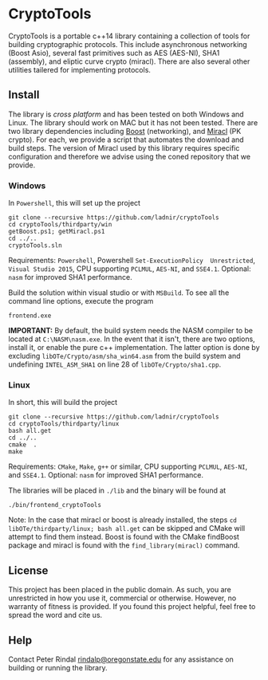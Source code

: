 # CryptoTools 

CryptoTools is a portable c++14 library containing a collection of tools for building cryptographic protocols. This include asynchronous networking (Boost Asio), several fast primitives such as AES (AES-NI), SHA1 (assembly), and eliptic curve crypto (miracl). There are also several other utilities tailered for implementing protocols.


  

 
## Install
 
The library is *cross platform* and has been tested on both Windows and Linux. The library should work on MAC but it has not been tested. There are two library dependencies including [Boost](http://www.boost.org/) (networking), and [Miracl](https://www.miracl.com/index) (PK crypto). For each, we provide a script that automates the download and build steps. The version of Miracl used by this library requires specific configuration and therefore we advise using the coned repository that we provide.
 
### Windows

In `Powershell`, this will set up the project 

```
git clone --recursive https://github.com/ladnir/cryptoTools
cd cryptoTools/thirdparty/win
getBoost.ps1; getMiracl.ps1
cd ../..
cryptoTools.sln
```

Requirements: `Powershell`, Powershell `Set-ExecutionPolicy  Unrestricted`, `Visual Studio 2015`, CPU supporting `PCLMUL`, `AES-NI`, and `SSE4.1`.
Optional: `nasm` for improved SHA1 performance. 
 
Build the solution within visual studio or with `MSBuild`. To see all the command line options, execute the program 

`frontend.exe` 
  


<b>IMPORTANT:</b> By default, the build system needs the NASM compiler to be located at `C:\NASM\nasm.exe`. In the event that it isn't, there are two options, install it, or enable the pure c++ implementation. The latter option is done by excluding `libOTe/Crypto/asm/sha_win64.asm` from the build system and undefining  `INTEL_ASM_SHA1` on line 28 of `libOTe/Crypto/sha1.cpp`.


 
 
### Linux
 
 In short, this will build the project

```
git clone --recursive https://github.com/ladnir/cryptoTools
cd cryptoTools/thirdparty/linux
bash all.get
cd ../..
cmake  .
make
```

Requirements: `CMake`, `Make`, `g++` or similar, CPU supporting `PCLMUL`, `AES-NI`, and `SSE4.1`. Optional: `nasm` for improved SHA1 performance.

The libraries will be placed in `./lib` and the binary will be found at
 
`./bin/frontend_cryptoTools`

Note: In the case that miracl or boost is already installed, the steps  `cd libOTe/thirdparty/linux; bash all.get` can be skipped and CMake will attempt to find them instead. Boost is found with the CMake findBoost package and miracl is found with the `find_library(miracl)` command.
 

 ## License
 
This project has been placed in the public domain. As such, you are unrestricted in how you use it, commercial or otherwise. However, no warranty of fitness is provided. If you found this project helpful, feel free to spread the word and cite us.
 
 
 
 
## Help
 
Contact Peter Rindal rindalp@oregonstate.edu for any assistance on building or running the library.
 
